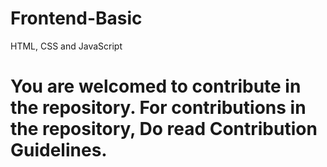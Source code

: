 # Frontend-Basic
HTML, CSS and JavaScript

# You are welcomed to contribute in the repository. For contributions in the repository, Do read Contribution Guidelines.
